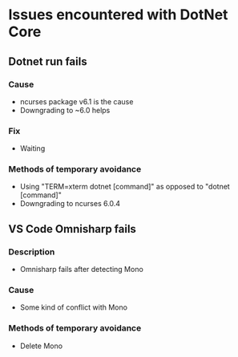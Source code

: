 
# Issues encountered with DotNet Core

## Dotnet run fails

### Cause

- ncurses package v6.1 is the cause
- Downgrading to ~6.0 helps

### Fix

- Waiting

### Methods of temporary avoidance

- Using "TERM=xterm dotnet \[command\]" as opposed to "dotnet \[command\]"
- Downgrading to ncurses 6.0.4

## VS Code Omnisharp fails

### Description

- Omnisharp fails after detecting Mono

### Cause

- Some kind of conflict with Mono

### Methods of temporary avoidance

- Delete Mono